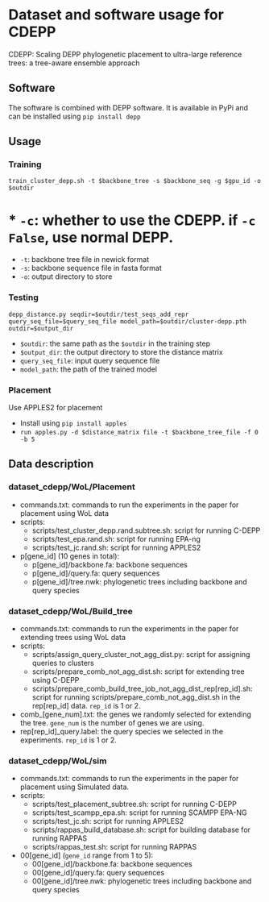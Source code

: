 # Dataset and software usage for CDEPP

CDEPP: Scaling DEPP phylogenetic placement to ultra-large reference trees: a tree-aware ensemble approach

## Software
The software is combined with DEPP software. It is available in PyPi and can be installed using `pip install depp`

## Usage
### Training 
`train_cluster_depp.sh -t $backbone_tree -s $backbone_seq -g $gpu_id -o $outdir`
# * `-c`: whether to use the CDEPP. if `-c False`, use normal DEPP.
* `-t`: backbone tree file in newick format
* `-s`: backbone sequence file in fasta format
* `-o`: output directory to store 

### Testing
`depp_distance.py seqdir=$outdir/test_seqs_add_repr query_seq_file=$query_seq_file model_path=$outdir/cluster-depp.pth outdir=$output_dir` 
* `$outdir`: the same path as the `$outdir` in the training step
* `$output_dir`: the output directory to store the distance matrix
* `query_seq_file`: input query sequence file
* `model_path`: the path of the trained model

### Placement
Use APPLES2 for placement
* Install using `pip install apples`
* `run apples.py -d $distance_matrix file -t $backbone_tree_file -f 0 -b 5`

## Data description

### dataset\_cdepp/WoL/Placement

*   commands.txt: commands to run the experiments in the paper for placement using WoL data
*   scripts:
    *   scripts/test_cluster_depp.rand.subtree.sh: script for running C-DEPP
    *   scripts/test_epa.rand.sh: script for running EPA-ng
    *   scripts/test_jc.rand.sh: script for running APPLES2
*   p[gene_id] (10 genes in total):
    *   p[gene_id]/backbone.fa: backbone sequences
    *   p[gene_id]/query.fa: query sequences
    *   p[gene_id]/tree.nwk: phylogenetic trees including backbone and query species

### dataset\_cdepp/WoL/Build\_tree

*   commands.txt: commands to run the experiments in the paper for extending trees using WoL data
*   scripts:
    *   scripts/assign_query_cluster_not_agg_dist.py: script for assigning queries to clusters
    *   scripts/prepare_comb_not_agg_dist.sh: script for extending tree using C-DEPP
    *   scripts/prepare_comb_build_tree_job_not_agg_dist_rep[rep_id].sh: script for running scripts/prepare_comb_not_agg_dist.sh in the rep[rep_id] data. `rep_id` is 1 or 2.
*   comb_[gene_num].txt: the genes we randomly selected for extending the tree. `gene_num` is the number of genes we are using.
*   rep[rep_id]_query.label: the query species we selected in the experiments. `rep_id` is 1 or 2.

### dataset\_cdepp/WoL/sim

*   commands.txt: commands to run the experiments in the paper for placement using Simulated data.
*   scripts:
    *   scripts/test_placement_subtree.sh: script for running C-DEPP
    *   scripts/test_scampp_epa.sh: script for running SCAMPP EPA-NG
    *   scripts/test_jc.sh: script for running APPLES2
    *   scripts/rappas_build_database.sh: script for building database for running RAPPAS
    *   scripts/rappas_test.sh: script for running RAPPAS
*   00[gene_id] (`gene_id` range from 1 to 5):
    *   00[gene_id]/backbone.fa: backbone sequences
    *   00[gene_id]/query.fa: query sequences
    *   00[gene_id]/tree.nwk: phylogenetic trees including backbone and query species

